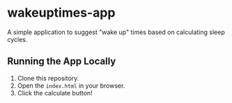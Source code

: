 # wakeuptimes-app
A simple application to suggest "wake up" times based on calculating sleep cycles.

## Running the App Locally

1. Clone this repository.
2. Open the `index.html` in your browser.
3. Click the calculate button!
